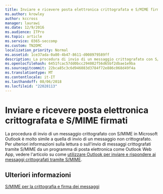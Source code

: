 ```yaml
---
title: Inviare e ricevere posta elettronica crittografata e S/MIME firmati
ms.author: krowley
author: kccross
manager: laurawi
ms.date: 12/9/2016
ms.audience: ITPro
ms.topic: article
ms.service: O365-seccomp
ms.custom: TN2DMC
localization_priority: Normal
ms.assetid: 1ce37ada-0a80-4b47-8611-d008979589ff
description: La procedura di invio di un messaggio crittografato con S/MIME in Microsoft Outlook è molto simile a quella di invio di un messaggio non crittografato.
ms.openlocfilehash: 6451fcac57dd0bcc294082f56d65bf2dbae1e9ba
ms.sourcegitcommit: 22bca85c3c6d946083d3784f72e886c068d49f4a
ms.translationtype: MT
ms.contentlocale: it-IT
ms.lasthandoff: 08/06/2018
ms.locfileid: "22028113"
---
```

# <a name="send-and-receive-smime-signed-and-encrypted-email"></a>Inviare e ricevere posta elettronica crittografata e S/MIME firmati

La procedura di invio di un messaggio crittografato con S/MIME in Microsoft Outlook è molto simile a quella di invio di un messaggio non crittografato. Per ulteriori informazioni sulla lettura o sull'invio di messaggi crittografati tramite S/MIME da un programma di posta elettronica come Outlook Web App, vedere l'articolo su come [utilizzare Outlook per inviare e rispondere ai messaggi crittografati tramite S/MIME](https://go.microsoft.com/fwlink/p/?LinkId=392520).
  
## <a name="for-more-information"></a>Ulteriori informazioni

[S/MIME per la crittografia e firma dei messaggi](s-mime-for-message-signing-and-encryption.md)
  

